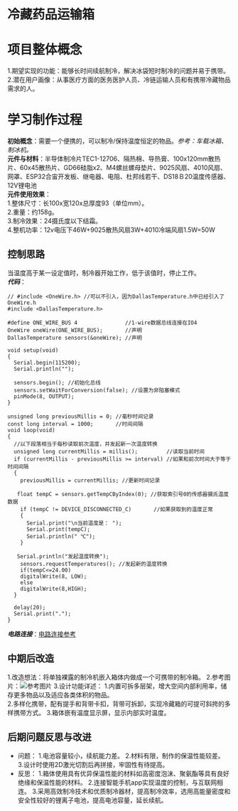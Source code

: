  冷藏药品运输箱
====
# 项目整体概念
1.期望实现的功能：能够长时间续航制冷，解决冰袋短时制冷的问题并易于携带。  
2.潜在用户画像：从事医疗方面的医务医护人员、冷链运输人员和有携带冷藏物品需求的人。  
# 学习制作过程
**初始概念**：需要一个便携的，可以制冷/保持温度恒定的物品。*参考：车载冰箱、制冰机。*  
**元件与材料**：半导体制冷片TEC1-12706、隔热棉、导热膏、100x120mm散热片、60x45散热片、GD66硅脂x2、M4螺丝螺母垫片、9025风扇、4010风扇、网罩、ESP32合宙开发板、继电器、电阻、杜邦线若干、DS18Ｂ20温度传感器、12V锂电池  
**元件使用效果**：  
1.整体尺寸：长100x宽120x总厚度93（单位mm）。  
2.重量：约158g。  
3.制冷效果：24摄氏度以下结霜。   
4.整机功率：12v电压下46W+9025散热风扇3W+4010冷端风扇1.5W=50W  

## 控制思路
当温度高于某一设定值时，制冷器开始工作，低于该值时，停止工作。  
***代码***：  
```
// #include <OneWire.h> //可以不引入，因为DallasTemperature.h中已经引入了OneWire.h
#include <DallasTemperature.h>

#define ONE_WIRE_BUS 4               //1-wire数据总线连接在IO4
OneWire oneWire(ONE_WIRE_BUS);       //声明
DallasTemperature sensors(&oneWire); //声明

void setup(void)
{
  Serial.begin(115200);
  Serial.println("");

  sensors.begin(); //初始化总线
  sensors.setWaitForConversion(false); //设置为非阻塞模式
  pinMode(8, OUTPUT);
}

unsigned long previousMillis = 0; //毫秒时间记录
const long interval = 1000;       //时间间隔
void loop(void)
{
  //以下段落相当于每秒读取前次温度，并发起新一次温度转换
  unsigned long currentMillis = millis();         //读取当前时间
  if (currentMillis - previousMillis >= interval) //如果和前次时间大于等于时间间隔
  {
    previousMillis = currentMillis; //更新时间记录

   float tempC = sensors.getTempCByIndex(0); //获取索引号0的传感器摄氏温度数据
    if (tempC != DEVICE_DISCONNECTED_C)       //如果获取到的温度正常
    {
      Serial.print("\n当前温度是： ");
      Serial.print(tempC);
      Serial.println(" ℃");
    }

   Serial.println("发起温度转换");
    sensors.requestTemperatures(); //发起新的温度转换
    if(tempC<=24.00)  
    digitalWrite(8, LOW);
    else
    digitalWrite(8,HIGH);   
  }

  delay(20);
  Serial.print(".");
}
```
***电路连接***：[电路连接参考](http://t.csdn.cn/dzvq5)  
## 中期后改造
1.改造想法：将单独裸露的制冷机嵌入箱体内做成一个可携带的制冷箱。
2.参考图片：![参考图片](https://img2.baidu.com/it/u=623959610,98910073&fm=253&fmt=auto&app=138&f=JPEG?w=500&h=500)
3.设计功能详述：
   1.内置可拆多层架，增大空间内部利用率，储存更多物品以及适应各类体积的物品。  
   2.多样化携带，配有提手和背带卡扣，背带可拆卸，实现冷藏箱的可提可斜挎的多样携带方式。
   3.箱体嵌有温度显示屏，显示内部实时温度。
## 后期问题反思与改进
* 问题：
1.电池容量较小，续航能力差。
2.材料有限，制作的保温性能较差。
3.设计时使用2D激光切割后再拼接，牢固性有待提高。
* 反思：
1.箱体使用具有优异保温性能的材料如高密度泡沫、聚氨酯等具有良好绝缘和保温性能的材料。
2.连接智能手机app实现温度的控制，与互联网相连。
3.采用高效制冷技术和优质制冷器材，提高制冷效率，选用高能量密度和安全性较好的锂离子电池，提高电池容量，延长续航。
